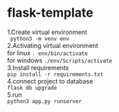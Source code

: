 # flask-template
1.Create virtual environment<br>
` python3 -m venv env`<br>
2.Activating virtual environment<br>
for linux   `. env/bin/activate`<br>
for windows `./env/Scripts/activate`<br>
3.Install requirements<br>
`pip install -r requirements.txt`<br>
4.connect project to database<br>
`flask db upgrade`<br>
5.run<br>
`python3 app.py runserver`

